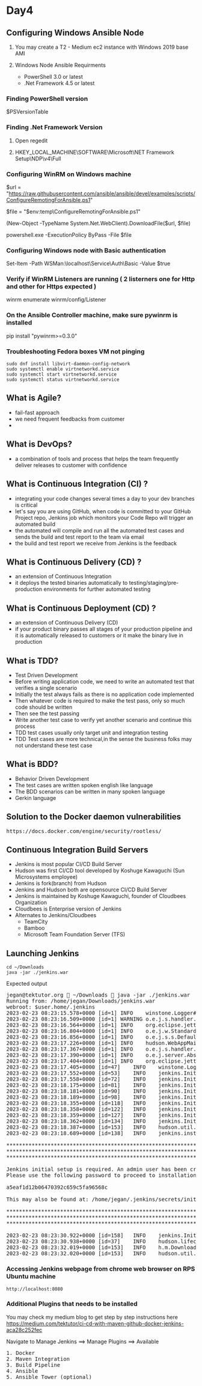 # Day4

## Configuring Windows Ansible Node

1. You may create a T2 - Medium ec2 instance with Windows 2019 base AMI

2. Windows Node Ansible Requirments	
     - PowerShell 3.0 or latest
     - .Net Framework 4.5 or latest

### Finding PowerShell version

$PSVersionTable

### Finding .Net Framework Version

1. Open regedit

2. HKEY_LOCAL_MACHINE\SOFTWARE\Microsoft\NET Framework Setup\NDP\v4\Full

### Configuring WinRM on Windows machine

$url = "https://raw.githubusercontent.com/ansible/ansible/devel/examples/scripts/ConfigureRemotingForAnsible.ps1"

$file = "$env:temp\ConfigureRemotingForAnsible.ps1"

(New-Object -TypeName System.Net.WebClient).DownloadFile($url, $file)

powershell.exe -ExecutionPolicy ByPass -File $file

### Configuring Windows node with Basic authentication

Set-Item -Path WSMan:\localhost\Service\Auth\Basic -Value $true

### Verify if WinRM Listeners are running ( 2 listerners one for Http and other for Https expected )

winrm enumerate winrm/config/Listener

### On the Ansible Controller machine, make sure pywinrm is installed
pip install "pywinrm>=0.3.0"

### Troubleshooting Fedora boxes VM not pinging
```
sudo dnf install libvirt-daemon-config-network
sudo systemctl enable virtnetworkd.service
sudo systemctl start virtnetworkd.service
sudo systemctl status virtnetworkd.service
```

## What is Agile?
- fail-fast approach
- we need frequent feedbacks from customer
- 

## What is DevOps?
- a combination of tools and process that helps the team frequently deliver releases to customer with confidence

## What is Continuous Integration (CI) ?
- integrating your code changes several times a day to your dev branches is critical
- let's say you are using GitHub, when code is committed to your GitHub Project repo, Jenkins job which monitors your Code Repo will trigger an automated build
- the automated will compile and run all the automated test cases and sends the build and test report to the team via email
- the build and test report we receive from Jenkins is the feedback

## What is Continuous Delivery (CD) ?
- an extension of Continuous Integration
- it deploys the tested binaries automatically to testing/staging/pre-production environments for further automated testing

## What is Continuous Deployment (CD) ?
- an extension of Continuous Delivery (CD)
- if your product binary passes all stages of your production pipeline and it is automatically released to customers or it make the binary live in production

## What is TDD?
- Test Driven Development
- Before writing application code, we need to write an automated test that verifies a single scenario
- Initially the test always fails as there is no application code implemented
- Then whatever code is required to make the test pass, only so much code should be written
- Then see the test passing
- Write another test case to verify yet another scenario and continue this process
- TDD test cases usually only target unit and integration testing
- TDD Test cases are more technical,in the sense the business folks may not understand these test case 

## What is BDD?
- Behavior Driven Development
- The test cases are written spoken english like language
- The BDD scenarios can be written in many spoken language
- Gerkin language

## Solution to the Docker daemon vulnerabilities
<pre>
https://docs.docker.com/engine/security/rootless/
</pre>

## Continuous Integration Build Servers
- Jenkins is most popular CI/CD Build Server
- Hudson was first CI/CD tool developed by Koshuge Kawaguchi (Sun Microsystems employee)
- Jenkins is fork(branch) from Hudson
- Jenkins and Hudson both are opensource CI/CD Build Server
- Jenkins is maintained by Koshuge Kawaguchi, founder of Cloudbees Organization
- Cloudbees is Enterprise version of Jenkins
- Alternates to Jenkins/Cloudbees
  - TeamCity
  - Bamboo
  - Microsoft Team Foundation Server (TFS)
 
## Launching Jenkins
```
cd ~/Downloads
java -jar ./jenkins.war
```
Expected output
<pre>
jegan@tektutor.org  ~/Downloads  java -jar ./jenkins.war 
Running from: /home/jegan/Downloads/jenkins.war
webroot: $user.home/.jenkins
2023-02-23 08:23:15.578+0000 [id=1]	INFO	winstone.Logger#logInternal: Beginning extraction from war file
2023-02-23 08:23:16.509+0000 [id=1]	WARNING	o.e.j.s.handler.ContextHandler#setContextPath: Empty contextPath
2023-02-23 08:23:16.564+0000 [id=1]	INFO	org.eclipse.jetty.server.Server#doStart: jetty-10.0.12; built: 2022-09-14T01:54:40.076Z; git: 408d0139887e27a57b54ed52e2d92a36731a7e88; jvm 17.0.6+10
2023-02-23 08:23:16.804+0000 [id=1]	INFO	o.e.j.w.StandardDescriptorProcessor#visitServlet: NO JSP Support for /, did not find org.eclipse.jetty.jsp.JettyJspServlet
2023-02-23 08:23:16.856+0000 [id=1]	INFO	o.e.j.s.s.DefaultSessionIdManager#doStart: Session workerName=node0
2023-02-23 08:23:17.226+0000 [id=1]	INFO	hudson.WebAppMain#contextInitialized: Jenkins home directory: /home/jegan/.jenkins found at: $user.home/.jenkins
2023-02-23 08:23:17.367+0000 [id=1]	INFO	o.e.j.s.handler.ContextHandler#doStart: Started w.@73ad4ecc{Jenkins v2.375.3,/,file:///home/jegan/.jenkins/war/,AVAILABLE}{/home/jegan/.jenkins/war}
2023-02-23 08:23:17.390+0000 [id=1]	INFO	o.e.j.server.AbstractConnector#doStart: Started ServerConnector@1d483de4{HTTP/1.1, (http/1.1)}{0.0.0.0:8080}
2023-02-23 08:23:17.404+0000 [id=1]	INFO	org.eclipse.jetty.server.Server#doStart: Started Server@48d61b48{STARTING}[10.0.12,sto=0] @2222ms
2023-02-23 08:23:17.405+0000 [id=47]	INFO	winstone.Logger#logInternal: Winstone Servlet Engine running: controlPort=disabled
2023-02-23 08:23:17.552+0000 [id=53]	INFO	jenkins.InitReactorRunner$1#onAttained: Started initialization
2023-02-23 08:23:17.558+0000 [id=72]	INFO	jenkins.InitReactorRunner$1#onAttained: Listed all plugins
2023-02-23 08:23:18.175+0000 [id=81]	INFO	jenkins.InitReactorRunner$1#onAttained: Prepared all plugins
2023-02-23 08:23:18.181+0000 [id=90]	INFO	jenkins.InitReactorRunner$1#onAttained: Started all plugins
2023-02-23 08:23:18.189+0000 [id=98]	INFO	jenkins.InitReactorRunner$1#onAttained: Augmented all extensions
2023-02-23 08:23:18.355+0000 [id=118]	INFO	jenkins.InitReactorRunner$1#onAttained: System config loaded
2023-02-23 08:23:18.358+0000 [id=122]	INFO	jenkins.InitReactorRunner$1#onAttained: System config adapted
2023-02-23 08:23:18.359+0000 [id=127]	INFO	jenkins.InitReactorRunner$1#onAttained: Loaded all jobs
2023-02-23 08:23:18.362+0000 [id=134]	INFO	jenkins.InitReactorRunner$1#onAttained: Configuration for all jobs updated
2023-02-23 08:23:18.387+0000 [id=153]	INFO	hudson.util.Retrier#start: Attempt #1 to do the action check updates server
2023-02-23 08:23:18.689+0000 [id=138]	INFO	jenkins.install.SetupWizard#init: 

*************************************************************
*************************************************************
*************************************************************

Jenkins initial setup is required. An admin user has been created and a password generated.
Please use the following password to proceed to installation:

a5eaf1d12b06470392c659c5fa96568c

This may also be found at: /home/jegan/.jenkins/secrets/initialAdminPassword

*************************************************************
*************************************************************
*************************************************************

2023-02-23 08:23:30.922+0000 [id=158]	INFO	jenkins.InitReactorRunner$1#onAttained: Completed initialization
2023-02-23 08:23:30.938+0000 [id=37]	INFO	hudson.lifecycle.Lifecycle#onReady: <b>Jenkins is fully up and running</b>
2023-02-23 08:23:32.019+0000 [id=153]	INFO	h.m.DownloadService$Downloadable#load: Obtained the updated data file for hudson.tasks.Maven.MavenInstaller
2023-02-23 08:23:32.020+0000 [id=153]	INFO	hudson.util.Retrier#start: Performed the action check updates server successfully at the attempt #1
</pre>

 ### Accessing Jenkins webpage from chrome web browser on RPS Ubuntu machine
 ```
 http://localhost:8080
 ```

### Additional Plugins that needs to be installed
You may check my medium blog to get step by step instructions here https://medium.com/tektutor/ci-cd-with-maven-github-docker-jenkins-aca28c252fec

Navigate to Manage Jenkins ==> Manage Plugins ==> Available 

<pre>
1. Docker
2. Maven Integration
3. Build Pipeline
4. Ansible
5. Ansible Tower (optional)
</pre>
